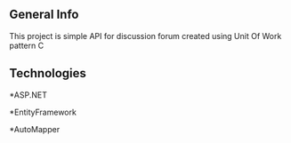## General Info
This project is simple API for discussion forum created using Unit Of Work pattern
C
## Technologies
*ASP.NET 

*EntityFramework 

*AutoMapper 
